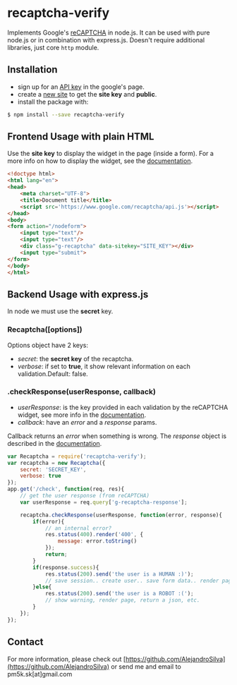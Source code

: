 # recaptcha-verify

Implements Google's [reCAPTCHA](https://developers.google.com/recaptcha/) in node.js. It can be used with pure node.js or in combination with express.js. Doesn't require additional libraries, just core `http` module.

## Installation

- sign up for an [API key](https://www.google.com/recaptcha/admin/create) in the google's page.
- create a [new site](https://www.google.com/recaptcha/admin#list) to get the **site key** and **public**.
- install the package with:

```bash
$ npm install --save recaptcha-verify
```


## Frontend Usage with plain HTML

Use the **site key** to display the widget in the page (inside a form).
For a more info on how to display the widget, see the [documentation](https://developers.google.com/recaptcha/docs/display).

```html
<!doctype html>
<html lang="en">
<head>
    <meta charset="UTF-8">
    <title>Document title</title>
    <script src='https://www.google.com/recaptcha/api.js'></script>
</head>
<body>
<form action="/nodeform">
    <input type="text"/>
    <input type="text"/>
    <div class="g-recaptcha" data-sitekey="SITE_KEY"></div>
    <input type="submit">
</form>
</body>
</html>
```

## Backend Usage with express.js

In node we must use the **secret** key.

### Recaptcha([options])

Options object have 2 keys:

- *secret*: the **secret key** of the recaptcha.
- *verbose*: if set to **true**, it show relevant information on each validation.Default: false.

### .checkResponse(userResponse, callback)
- *userResponse*: is the key provided in each validation by the reCAPTCHA widget, see more info in the [documentation](https://developers.google.com/recaptcha/docs/verify).
- *callback*: have an *error* and a *response* params.

Callback returns an *error* when something is wrong. 
The *response* object is described in the [documentation](https://developers.google.com/recaptcha/docs/verify).

```javascript
var Recaptcha = require('recaptcha-verify');
var recaptcha = new Recaptcha({
    secret: 'SECRET_KEY',
    verbose: true
});
app.get('/check', function(req, res){
    // get the user response (from reCAPTCHA)
    var userResponse = req.query['g-recaptcha-response'];

    recaptcha.checkResponse(userResponse, function(error, response){
        if(error){
            // an internal error?
            res.status(400).render('400', {
                message: error.toString()
            });
            return;
        }
        if(response.success){
            res.status(200).send('the user is a HUMAN :)');
            // save session.. create user.. save form data.. render page, return json.. etc.
        }else{
            res.status(200).send('the user is a ROBOT :(');
            // show warning, render page, return a json, etc.
        }
    });
});
```

## Contact

For more information, please check out [https://github.com/AlejandroSilva](https://github.com/AlejandroSilva) or send me and email to pm5k.sk[at]gmail.com
